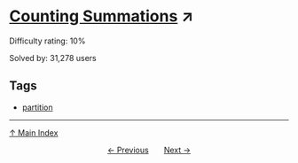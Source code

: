 # [Counting Summations](https://projecteuler.net/problem=76) ↗️

Difficulty rating: 10%

Solved by: 31,278 users
## Tags

- [partition](../tags/partition.md)



---

[↑ Main Index](../README.md)


<div align=center><a href='75.md'>← Previous</a> &nbsp;&nbsp; &nbsp;&nbsp;  <a href='77.md'>Next →</a></div>
